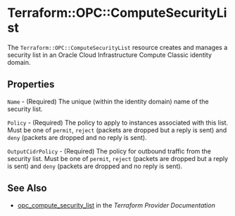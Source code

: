 # Terraform::OPC::ComputeSecurityList

The ``Terraform::OPC::ComputeSecurityList`` resource creates and manages a security list in an Oracle Cloud Infrastructure Compute Classic identity domain.

## Properties

`Name` - (Required) The unique (within the identity domain) name of the security list.

`Policy` - (Required) The policy to apply to instances associated with this list. Must be one of `permit`,
`reject` (packets are dropped but a reply is sent) and `deny` (packets are dropped and no reply is sent).

`OutputCidrPolicy` - (Required) The policy for outbound traffic from the security list. Must be one of `permit`,
`reject` (packets are dropped but a reply is sent) and `deny` (packets are dropped and no reply is sent).


## See Also

* [opc_compute_security_list](https://www.terraform.io/docs/providers/opc/r/compute_security_list.html) in the _Terraform Provider Documentation_